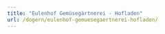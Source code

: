 ```yaml
---
title: "Eulenhof Gemüsegärtnerei - Hofladen"
url: /dogern/eulenhof-gemuesegaertnerei-hofladen/
---
```

